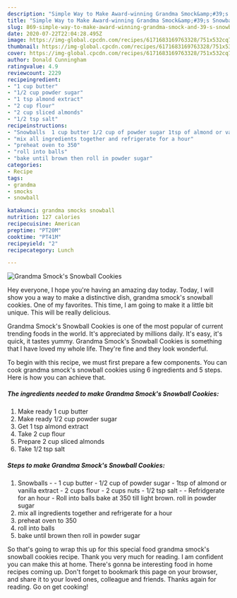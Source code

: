 ```yaml
---
description: "Simple Way to Make Award-winning Grandma Smock&amp;#39;s Snowball Cookies"
title: "Simple Way to Make Award-winning Grandma Smock&amp;#39;s Snowball Cookies"
slug: 869-simple-way-to-make-award-winning-grandma-smock-and-39-s-snowball-cookies
date: 2020-07-22T22:04:28.495Z
image: https://img-global.cpcdn.com/recipes/6171683169763328/751x532cq70/grandma-smocks-snowball-cookies-recipe-main-photo.jpg
thumbnail: https://img-global.cpcdn.com/recipes/6171683169763328/751x532cq70/grandma-smocks-snowball-cookies-recipe-main-photo.jpg
cover: https://img-global.cpcdn.com/recipes/6171683169763328/751x532cq70/grandma-smocks-snowball-cookies-recipe-main-photo.jpg
author: Donald Cunningham
ratingvalue: 4.9
reviewcount: 2229
recipeingredient:
- "1 cup butter"
- "1/2 cup powder sugar"
- "1 tsp almond extract"
- "2 cup flour"
- "2 cup sliced almonds"
- "1/2 tsp salt"
recipeinstructions:
- "Snowballs  1 cup butter 1/2 cup of powder sugar 1tsp of almond or vanilla extract 2 cups flour 2 cups nuts 1/2 tsp salt  Refridgerate for an hour Roll into balls bake at 350 till light brown. roll in powder sugar"
- "mix all ingredients together and refrigerate for a hour"
- "preheat oven to 350"
- "roll into balls"
- "bake until brown then roll in powder sugar"
categories:
- Recipe
tags:
- grandma
- smocks
- snowball

katakunci: grandma smocks snowball 
nutrition: 127 calories
recipecuisine: American
preptime: "PT20M"
cooktime: "PT41M"
recipeyield: "2"
recipecategory: Lunch

---
```



![Grandma Smock&#39;s Snowball Cookies](https://img-global.cpcdn.com/recipes/6171683169763328/751x532cq70/grandma-smocks-snowball-cookies-recipe-main-photo.jpg)

Hey everyone, I hope you're having an amazing day today. Today, I will show you a way to make a distinctive dish, grandma smock&#39;s snowball cookies. One of my favorites. This time, I am going to make it a little bit unique. This will be really delicious.



Grandma Smock&#39;s Snowball Cookies is one of the most popular of current trending foods in the world. It's appreciated by millions daily. It's easy, it's quick, it tastes yummy. Grandma Smock&#39;s Snowball Cookies is something that I have loved my whole life. They're fine and they look wonderful.


To begin with this recipe, we must first prepare a few components. You can cook grandma smock&#39;s snowball cookies using 6 ingredients and 5 steps. Here is how you can achieve that.

<!--inarticleads1-->

##### The ingredients needed to make Grandma Smock&#39;s Snowball Cookies:

1. Make ready 1 cup butter
1. Make ready 1/2 cup powder sugar
1. Get 1 tsp almond extract
1. Take 2 cup flour
1. Prepare 2 cup sliced almonds
1. Take 1/2 tsp salt




<!--inarticleads2-->

##### Steps to make Grandma Smock&#39;s Snowball Cookies:

1. Snowballs -  - 1 cup butter - 1/2 cup of powder sugar - 1tsp of almond or vanilla extract - 2 cups flour - 2 cups nuts - 1/2 tsp salt -  - Refridgerate for an hour - Roll into balls bake at 350 till light brown. roll in powder sugar
1. mix all ingredients together and refrigerate for a hour
1. preheat oven to 350
1. roll into balls
1. bake until brown then roll in powder sugar




So that's going to wrap this up for this special food grandma smock&#39;s snowball cookies recipe. Thank you very much for reading. I am confident you can make this at home. There's gonna be interesting food in home recipes coming up. Don't forget to bookmark this page on your browser, and share it to your loved ones, colleague and friends. Thanks again for reading. Go on get cooking!
